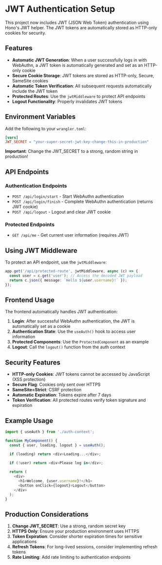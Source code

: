 # JWT Authentication Setup

This project now includes JWT (JSON Web Token) authentication using Hono's JWT helper. The JWT tokens are automatically stored as HTTP-only cookies for security.

## Features

- **Automatic JWT Generation**: When a user successfully logs in with WebAuthn, a JWT token is automatically generated and set as an HTTP-only cookie
- **Secure Cookie Storage**: JWT tokens are stored as HTTP-only, Secure, SameSite cookies
- **Automatic Token Verification**: All subsequent requests automatically include the JWT token
- **Protected Routes**: Use the `jwtMiddleware` to protect API endpoints
- **Logout Functionality**: Properly invalidates JWT tokens

## Environment Variables

Add the following to your `wrangler.toml`:

```toml
[vars]
JWT_SECRET = "your-super-secret-jwt-key-change-this-in-production"
```

**Important**: Change the JWT_SECRET to a strong, random string in production!

## API Endpoints

### Authentication Endpoints
- `POST /api/login/start` - Start WebAuthn authentication
- `POST /api/login/finish` - Complete WebAuthn authentication (returns JWT cookie)
- `POST /api/logout` - Logout and clear JWT cookie

### Protected Endpoints
- `GET /api/me` - Get current user information (requires JWT)

## Using JWT Middleware

To protect an API endpoint, use the `jwtMiddleware`:

```typescript
app.get('/api/protected-route', jwtMiddleware, async (c) => {
  const user = c.get('user'); // Access the decoded JWT payload
  return c.json({ message: `Hello ${user.username}!` });
});
```

## Frontend Usage

The frontend automatically handles JWT authentication:

1. **Login**: After successful WebAuthn authentication, the JWT is automatically set as a cookie
2. **Authentication State**: Use the `useAuth()` hook to access user information
3. **Protected Components**: Use the `ProtectedComponent` as an example
4. **Logout**: Call the `logout()` function from the auth context

## Security Features

- **HTTP-only Cookies**: JWT tokens cannot be accessed by JavaScript (XSS protection)
- **Secure Flag**: Cookies only sent over HTTPS
- **SameSite=Strict**: CSRF protection
- **Automatic Expiration**: Tokens expire after 7 days
- **Token Verification**: All protected routes verify token signature and expiration

## Example Usage

```typescript
import { useAuth } from './auth-context';

function MyComponent() {
  const { user, loading, logout } = useAuth();

  if (loading) return <div>Loading...</div>;
  
  if (!user) return <div>Please log in</div>;

  return (
    <div>
      <h1>Welcome, {user.username}!</h1>
      <button onClick={logout}>Logout</button>
    </div>
  );
}
```

## Production Considerations

1. **Change JWT_SECRET**: Use a strong, random secret key
2. **HTTPS Only**: Ensure your production environment uses HTTPS
3. **Token Expiration**: Consider shorter expiration times for sensitive applications
4. **Refresh Tokens**: For long-lived sessions, consider implementing refresh tokens
5. **Rate Limiting**: Add rate limiting to authentication endpoints 